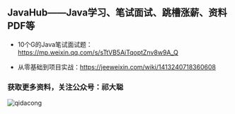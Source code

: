 
## JavaHub——Java学习、笔试面试、跳槽涨薪、资料PDF等

- 10个G的Java笔试面试题：https://mp.weixin.qq.com/s/sTtVB5AiTqoptZnv8w9A_Q


- 从零基础到项目实战：https://jeeweixin.com/wiki/1413240718360608


### 获取更多资料，关注公众号：祁大聪 

![qidacong](https://cdn.jsdelivr.net/gh/qidacong/blob-img@master/20220520/qidacong.4z0s3ud9vm80.webp)
